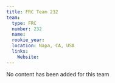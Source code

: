 ```yaml
---
title: FRC Team 232
team:
  type: FRC
  number: 232
  name: 
  rookie_year: 
  location: Napa, CA, USA
  links:
    Website: 
---
```

No content has been added for this team